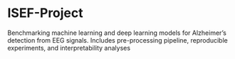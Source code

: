 # ISEF-Project
Benchmarking machine learning and deep learning models for Alzheimer’s detection from EEG signals. Includes pre-processing pipeline, reproducible experiments, and interpretability analyses
